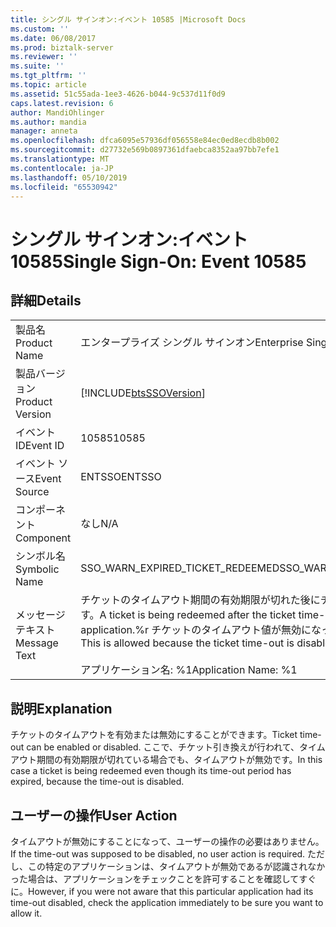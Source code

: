 ```yaml
---
title: シングル サインオン:イベント 10585 |Microsoft Docs
ms.custom: ''
ms.date: 06/08/2017
ms.prod: biztalk-server
ms.reviewer: ''
ms.suite: ''
ms.tgt_pltfrm: ''
ms.topic: article
ms.assetid: 51c55ada-1ee3-4626-b044-9c537d11f0d9
caps.latest.revision: 6
author: MandiOhlinger
ms.author: mandia
manager: anneta
ms.openlocfilehash: dfca6095e57936df056558e84ec0ed8ecdb8b002
ms.sourcegitcommit: d27732e569b0897361dfaebca8352aa97bb7efe1
ms.translationtype: MT
ms.contentlocale: ja-JP
ms.lasthandoff: 05/10/2019
ms.locfileid: "65530942"
---
```

# <a name="single-sign-on-event-10585"></a><span data-ttu-id="9589a-102">シングル サインオン:イベント 10585</span><span class="sxs-lookup"><span data-stu-id="9589a-102">Single Sign-On: Event 10585</span></span>
## <a name="details"></a><span data-ttu-id="9589a-103">詳細</span><span class="sxs-lookup"><span data-stu-id="9589a-103">Details</span></span>  
  
|                 |                                                                                                                                                                                           |
|-----------------|-------------------------------------------------------------------------------------------------------------------------------------------------------------------------------------------|
|  <span data-ttu-id="9589a-104">製品名</span><span class="sxs-lookup"><span data-stu-id="9589a-104">Product Name</span></span>   |                                                                                 <span data-ttu-id="9589a-105">エンタープライズ シングル サインオン</span><span class="sxs-lookup"><span data-stu-id="9589a-105">Enterprise Single Sign-On</span></span>                                                                                 |
| <span data-ttu-id="9589a-106">製品バージョン</span><span class="sxs-lookup"><span data-stu-id="9589a-106">Product Version</span></span> |                                                                [!INCLUDE[btsSSOVersion](../includes/btsssoversion-md.md)]                                                                 |
|    <span data-ttu-id="9589a-107">イベント ID</span><span class="sxs-lookup"><span data-stu-id="9589a-107">Event ID</span></span>     |                                                                                           <span data-ttu-id="9589a-108">10585</span><span class="sxs-lookup"><span data-stu-id="9589a-108">10585</span></span>                                                                                           |
|  <span data-ttu-id="9589a-109">イベント ソース</span><span class="sxs-lookup"><span data-stu-id="9589a-109">Event Source</span></span>   |                                                                                          <span data-ttu-id="9589a-110">ENTSSO</span><span class="sxs-lookup"><span data-stu-id="9589a-110">ENTSSO</span></span>                                                                                           |
|    <span data-ttu-id="9589a-111">コンポーネント</span><span class="sxs-lookup"><span data-stu-id="9589a-111">Component</span></span>    |                                                                                            <span data-ttu-id="9589a-112">なし</span><span class="sxs-lookup"><span data-stu-id="9589a-112">N/A</span></span>                                                                                            |
|  <span data-ttu-id="9589a-113">シンボル名</span><span class="sxs-lookup"><span data-stu-id="9589a-113">Symbolic Name</span></span>  |                                                                             <span data-ttu-id="9589a-114">SSO_WARN_EXPIRED_TICKET_REDEEMED</span><span class="sxs-lookup"><span data-stu-id="9589a-114">SSO_WARN_EXPIRED_TICKET_REDEEMED</span></span>                                                                              |
|  <span data-ttu-id="9589a-115">メッセージ テキスト</span><span class="sxs-lookup"><span data-stu-id="9589a-115">Message Text</span></span>   | <span data-ttu-id="9589a-116">チケットのタイムアウト期間の有効期限が切れた後にチケットの引き換えがされています。</span><span class="sxs-lookup"><span data-stu-id="9589a-116">A ticket is being redeemed after the ticket time-out period has expired.</span></span> <span data-ttu-id="9589a-117">この application.%r チケットのタイムアウト値が無効になっているため、これは、許可は、</span><span class="sxs-lookup"><span data-stu-id="9589a-117">This is allowed because the ticket time-out is disabled for this application.%r</span></span><br /><br /> <span data-ttu-id="9589a-118">アプリケーション名: %1</span><span class="sxs-lookup"><span data-stu-id="9589a-118">Application Name: %1</span></span> |
  
## <a name="explanation"></a><span data-ttu-id="9589a-119">説明</span><span class="sxs-lookup"><span data-stu-id="9589a-119">Explanation</span></span>  
 <span data-ttu-id="9589a-120">チケットのタイムアウトを有効または無効にすることができます。</span><span class="sxs-lookup"><span data-stu-id="9589a-120">Ticket time-out can be enabled or disabled.</span></span> <span data-ttu-id="9589a-121">ここで、チケット引き換えが行われて、タイムアウト期間の有効期限が切れている場合でも、タイムアウトが無効です。</span><span class="sxs-lookup"><span data-stu-id="9589a-121">In this case a ticket is being redeemed even though its time-out period has expired, because the time-out is disabled.</span></span>  
  
## <a name="user-action"></a><span data-ttu-id="9589a-122">ユーザーの操作</span><span class="sxs-lookup"><span data-stu-id="9589a-122">User Action</span></span>  
 <span data-ttu-id="9589a-123">タイムアウトが無効にすることになって、ユーザーの操作の必要はありません。</span><span class="sxs-lookup"><span data-stu-id="9589a-123">If the time-out was supposed to be disabled, no user action is required.</span></span> <span data-ttu-id="9589a-124">ただし、この特定のアプリケーションは、タイムアウトが無効であるが認識されなかった場合は、アプリケーションをチェックことを許可することを確認してすぐに。</span><span class="sxs-lookup"><span data-stu-id="9589a-124">However, if you were not aware that this particular application had its time-out disabled, check the application immediately to be sure you want to allow it.</span></span>